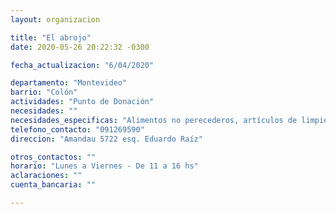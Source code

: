 ```yaml
---
layout: organizacion

title: "El abrojo"
date: 2020-05-26 20:22:32 -0300

fecha_actualizacion: "6/04/2020"

departamento: "Montevideo"
barrio: "Colón"
actividades: "Punto de Donación"
necesidades: ""
necesidades_especificas: "Alimentos no perecederos, artículos de limpieza e higiene personal y del hogar"
telefono_contacto: "091269590"
direccion: "Amandau 5722 esq. Eduardo Raíz"

otros_contactos: ""
horario: "Lunes a Viernes - De 11 a 16 hs"
aclaraciones: ""
cuenta_bancaria: ""

---
```

